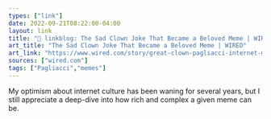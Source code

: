 ```yaml
---
types: ["link"]
date: 2022-09-21T08:22:00-04:00
layout: link
title: "🔗 linkblog: The Sad Clown Joke That Became a Beloved Meme | WIRED'"
art_title: "The Sad Clown Joke That Became a Beloved Meme | WIRED"
art_link: "https://www.wired.com/story/great-clown-pagliacci-internet-meme/"
sources: ["wired.com"]
tags: ["Pagliacci","memes"]
---
```

My optimism about internet culture has been waning for several years, but I still appreciate a deep-dive into how rich and complex a given meme can be.
 
